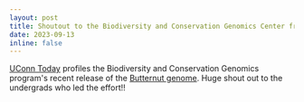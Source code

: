 ```yaml
---
layout: post
title: Shoutout to the Biodiversity and Conservation Genomics Center from UConn Today
date: 2023-09-13 
inline: false
---
```


[UConn Today](https://today.uconn.edu/2023/09/the-butternuts-big-reveal/?utm_source=faculty-staff-daily-digest&utm_medium=email&utm_campaign=daily) profiles the Biodiversity and Conservation Genomics program's recent release of the [Butternut genome](https://www.ebi.ac.uk/ena/browser/view/PRJEB56451). Huge shout out to the undergrads who led the effort!!
